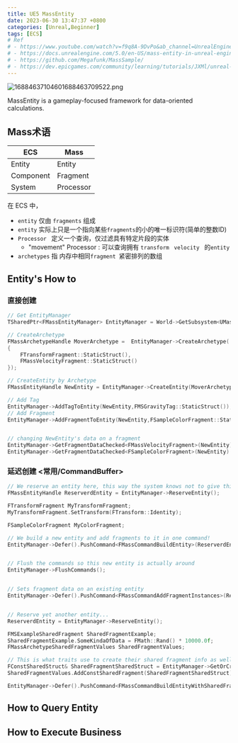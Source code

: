 ```yaml
---
title: UE5 MassEntity
date: 2023-06-30 13:47:37 +0800
categories: [Unreal,Beginner]
tags: [ECS]
# Ref
# - https://www.youtube.com/watch?v=f9q8A-9DvPo&ab_channel=UnrealEngine
# - https://docs.unrealengine.com/5.0/en-US/mass-entity-in-unreal-engine/
# - https://github.com/Megafunk/MassSample/
# - https://dev.epicgames.com/community/learning/tutorials/JXMl/unreal-engine-your-first-60-minutes-with-mass
---
```




![16884637104601688463709522.png](https://fastly.jsdelivr.net/gh/Rootjhon/img_note@empty/16884637104601688463709522.png)



MassEntity is a gameplay-focused framework for data-oriented calculations.



## Mass术语

| ECS       | Mass      |
| --------- | --------- |
| Entity    | Entity    |
| Component | Fragment  |
| System    | Processor |



在 ECS 中，

- `entity` 仅由  `fragments` 组成
- `entity` 实际上只是一个指向某些`fragments`的小的唯一标识符(简单的整数ID)
- `Processor ` 定义一个查询，仅过滤具有特定片段的实体
  - "movement" Processor : 可以查询拥有 `transform ` `velocity ` 的`entity`
- `archetypes` 指 内存中相同`fragment `紧密排列的数组



## Entity's How to 

### 直接创建

```c++
// Get EntityManager
TSharedPtr<FMassEntityManager> EntityManager = World->GetSubsystem<UMassEntitySubsystem>()->GetMutableEntityManager().AsShared();

// CreateArchetype
FMassArchetypeHandle MoverArchetype =  EntityManager->CreateArchetype(
{
    FTransformFragment::StaticStruct(),
    FMassVelocityFragment::StaticStruct()
});

// CreateEntity by Archetype
FMassEntityHandle NewEntity = EntityManager->CreateEntity(MoverArchetype);

// Add Tag
EntityManager->AddTagToEntity(NewEntity,FMSGravityTag::StaticStruct());
// Add Fragment
EntityManager->AddFragmentToEntity(NewEntity,FSampleColorFragment::StaticStruct());


// changing NewEntity's data on a fragment
EntityManager->GetFragmentDataChecked<FMassVelocityFragment>(NewEntity).Value = FMath::VRand()*100.0f;
EntityManager->GetFragmentDataChecked<FSampleColorFragment>(NewEntity).Color = FColor::Blue;


```

### 延迟创建 <常用/CommandBuffer> 

```c++
// We reserve an entity here, this way the system knows not to give this index out to other processors/deferred actions etc
FMassEntityHandle ReserverdEntity = EntityManager->ReserveEntity();

FTransformFragment MyTransformFragment;
MyTransformFragment.SetTransform(FTransform::Identity);

FSampleColorFragment MyColorFragment;

// We build a new entity and add fragments to it in one command!
EntityManager->Defer().PushCommand<FMassCommandBuildEntity>(ReserverdEntity,MyColorFragment);


// Flush the commands so this new entity is actually around
EntityManager->FlushCommands();


// Sets fragment data on an existing entity
EntityManager->Defer().PushCommand<FMassCommandAddFragmentInstances>(ReserverdEntity,MyColorFragment,MyTransformFragment);


// Reserve yet another entity...
ReserverdEntity = EntityManager->ReserveEntity();

FMSExampleSharedFragment SharedFragmentExample;
SharedFragmentExample.SomeKindaOfData = FMath::Rand() * 10000.0f;
FMassArchetypeSharedFragmentValues SharedFragmentValues;

// This is what traits use to create their shared fragment info as well
FConstSharedStruct& SharedFragmentSharedStruct = EntityManager->GetOrCreateConstSharedFragment(SharedFragmentExample);
SharedFragmentValues.AddConstSharedFragment(SharedFragmentSharedStruct);

EntityManager->Defer().PushCommand<FMassCommandBuildEntityWithSharedFragments>(ReserverdEntity, MoveTemp(SharedFragmentValues), MyTransformFragment, MyColorFragment);


```





## How to Query Entity



## How to Execute Business



